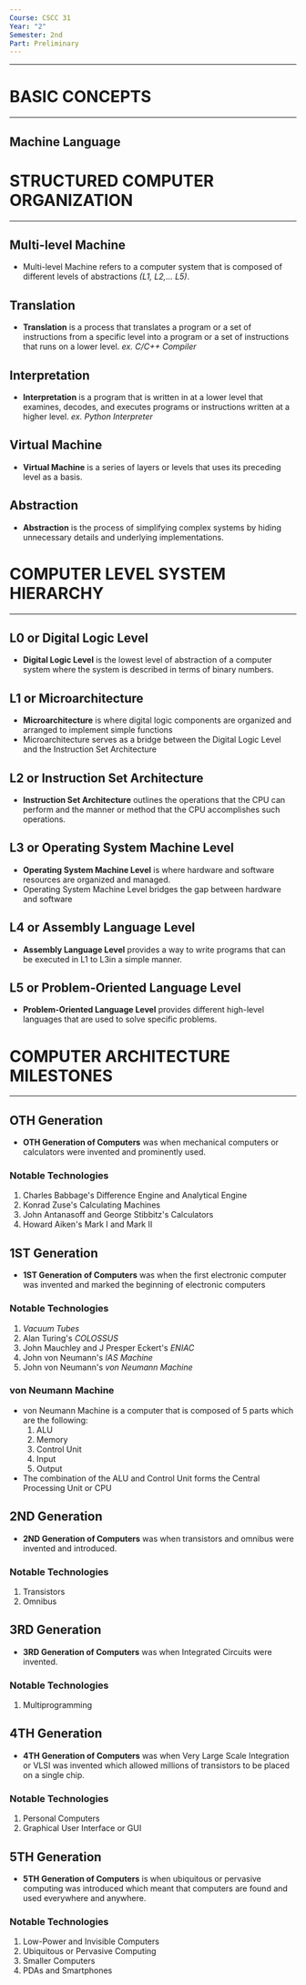```yaml
---
Course: CSCC 31
Year: "2"
Semester: 2nd
Part: Preliminary
---
```

---
# BASIC CONCEPTS
---
## Machine Language
# STRUCTURED COMPUTER ORGANIZATION
---
## Multi-level Machine
- Multi-level Machine refers to a computer system that is composed of different levels of abstractions *(L1, L2,... L5)*.
## Translation
- **Translation** is a process that translates a program or a set of instructions from a specific level into a program or a set of instructions that runs on a lower level. *ex. C/C++ Compiler*
## Interpretation
- **Interpretation** is a program that is written in at a lower level that examines, decodes, and executes programs or instructions written at a higher level. *ex. Python Interpreter*
## Virtual Machine
- **Virtual Machine** is a series of layers or levels that uses its preceding level as a basis.
## Abstraction
- **Abstraction** is the process of simplifying complex systems by hiding unnecessary details and underlying implementations.

# COMPUTER LEVEL SYSTEM HIERARCHY
---
## L0 or Digital Logic Level
- **Digital Logic Level** is the lowest level of abstraction of a computer system where the system is described in terms of binary numbers.
## L1 or Microarchitecture
- **Microarchitecture** is where digital logic components are organized and arranged to implement simple functions
- Microarchitecture serves as a bridge between the Digital Logic Level and the Instruction Set Architecture
## L2 or Instruction Set Architecture
- **Instruction Set Architecture** outlines the operations that the CPU can perform and the manner or method that the CPU accomplishes such operations.
## L3 or Operating System Machine Level
- **Operating System Machine Level** is where hardware and software resources are organized and managed. 
- Operating System Machine Level bridges the gap between hardware and software
## L4 or Assembly Language Level
- **Assembly Language Level** provides a way to write programs that can be executed in L1 to L3in a simple manner.
## L5 or Problem-Oriented Language Level
- **Problem-Oriented Language Level** provides different high-level languages that are used to solve specific problems. 
# COMPUTER ARCHITECTURE MILESTONES
---
## OTH Generation
- **OTH Generation of Computers** was when mechanical computers or calculators were invented and prominently used.
### Notable Technologies
1. Charles Babbage's Difference Engine and Analytical Engine
2. Konrad Zuse's Calculating Machines
3. John Antanasoff and George Stibbitz's Calculators
4. Howard Aiken's Mark I and Mark II

## 1ST Generation
- **1ST Generation of Computers** was when the first electronic computer was invented and marked the beginning of electronic computers
### Notable Technologies
1. *Vacuum Tubes*
2. Alan Turing's *COLOSSUS*
3. John Mauchley and J Presper Eckert's *ENIAC*
4. John von Neumann's *IAS Machine*
4. John von Neumann's *von Neumann Machine*
### von Neumann Machine
- von Neumann Machine is a computer that is composed of 5 parts which are the following:
	1. ALU
	2. Memory
	3. Control Unit
	4. Input
	5. Output
- The combination of the ALU and Control Unit forms the Central Processing Unit or CPU

## 2ND Generation
- **2ND Generation of Computers** was when transistors and omnibus were invented and introduced.
### Notable Technologies
1. Transistors
2. Omnibus

## 3RD Generation
- **3RD Generation of Computers** was when Integrated Circuits were invented.
### Notable Technologies
1. Multiprogramming

## 4TH Generation
- **4TH Generation of Computers** was when Very Large Scale Integration or VLSI was invented which allowed millions of transistors to be placed on a single chip.
### Notable Technologies
1. Personal Computers
2. Graphical User Interface or GUI

## 5TH Generation
- **5TH Generation of Computers** is when ubiquitous or pervasive computing was introduced which meant that computers are found and used everywhere and anywhere.
### Notable Technologies
1. Low-Power and Invisible Computers
2. Ubiquitous or Pervasive Computing
3. Smaller Computers
4. PDAs and Smartphones

